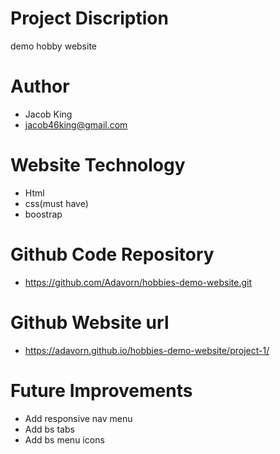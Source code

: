 # Project Discription
demo hobby website

# Author
- Jacob King
- jacob46king@gmail.com

# Website Technology
- Html
- css(must have)
- boostrap

# Github Code Repository
- https://github.com/Adavorn/hobbies-demo-website.git

# Github Website url
- https://adavorn.github.io/hobbies-demo-website/project-1/

# Future Improvements
- Add responsive nav menu
- Add bs tabs
- Add bs menu icons

